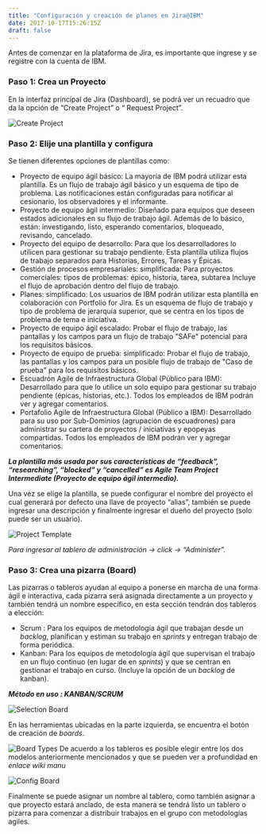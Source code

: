 ```yaml
---
title: "Configuración y creación de planes en Jira@IBM"
date: 2017-10-17T15:26:15Z
draft: false
---
```


Antes de comenzar en la plataforma de Jira, es importante que ingrese y se registre con la cuenta de IBM.

   ### 	Paso 1:  Crea un Proyecto

En la interfaz principal de Jira (Dashboard), se podrá ver un recuadro que da la opción de “Create Project” o “ Request Project”.

![Create Project](images/ConfigB/image1.jpg)
 
   ### Paso 2: Elije una plantilla y configura

Se tienen diferentes opciones de plantillas como:
* Proyecto de equipo ágil básico: La mayoría de IBM podrá utilizar esta plantilla. Es un flujo de trabajo ágil básico y un esquema de tipo de problema. Las notificaciones están configuradas para notificar al cesionario, los observadores y el informante.
* Proyecto de equipo ágil intermedio: Diseñado para equipos que deseen estados adicionales en su flujo de trabajo ágil. Además de lo básico, están: investigando, listo, esperando comentarios, bloqueado, revisando, cancelado.
* Proyecto del equipo de desarrollo: Para que los desarrolladores lo utilicen para gestionar su trabajo pendiente. Esta plantilla utiliza flujos de trabajo separados para Historias, Errores, Tareas y Épicas.
* Gestión de procesos empresariales: simplificada: Para proyectos comerciales: tipos de problemas: épico, historia, tarea, subtarea Incluye el flujo de aprobación dentro del flujo de trabajo.
* Planes: simplificado: Los usuarios de IBM podrán utilizar esta plantilla en colaboración con Portfolio for Jira. Es un esquema de flujo de trabajo y tipo de problema de jerarquía superior, que se centra en los tipos de problema de tema e iniciativa.
* Proyecto de equipo ágil escalado: Probar el flujo de trabajo, las pantallas y los campos para un flujo de trabajo "SAFe" potencial para los requisitos básicos.
* Proyecto de equipo de prueba: simplificado: Probar el flujo de trabajo, las pantallas y los campos para un posible flujo de trabajo de "Caso de prueba" para los requisitos básicos. 
* Escuadrón Agile de Infraestructura Global (Público para IBM): Desarrollado para que lo utilice un solo equipo para gestionar su trabajo pendiente (épicas, historias, etc.). Todos los empleados de IBM podrán ver y agregar comentarios.
* Portafolio Agile de Infraestructura Global (Público a IBM): Desarrollado para su uso por Sub-Dominios (agrupación de escuadrones) para administrar su cartera de proyectos / iniciativas y epopeyas compartidas. Todos los empleados de IBM podrán ver y agregar comentarios.

_**La plantilla más usada por sus características de “feedback”, “researching”, “blocked” y “cancelled” es Agile Team Project Intermediate (Proyecto de equipo ágil intermedio).**_

Una vez se elige la plantilla, se puede configurar el nombre del proyecto el cual generará por defecto una llave de proyecto  “alias”, también se puede ingresar una descripción y finalmente ingresar el dueño del proyecto (solo puede ser un usuario). 


![Project Template](images/ConfigB/image2.jpg)

_Para ingresar al tablero de administración ->  click  -> “Administer”._

  ### Paso 3: Crea una pizarra (Board)

Las pizarras o tableros ayudan al equipo a ponerse en marcha de una forma ágil e interactiva, cada pizarra será asignada directamente a un proyecto y también tendrá un nombre específico, en esta sección tendrán dos tableros a elección:

* Scrum : Para los equipos de metodología ágil que trabajan desde un _backlog_, planifican y estiman su trabajo en _sprints_ y entregan trabajo de forma periódica.
* Kanban: Para los equipos de metodología ágil que supervisan el trabajo en un flujo continuo (en lugar de en _sprints_) y que se centran en gestionar el trabajo en curso. (Incluye la opción de un _backlog_ de kanban).


_**Método en uso : KANBAN/SCRUM**_

![Selection Board](images/ConfigB/image3.jpg)

En las herramientas ubicadas en la parte izquierda, se encuentra el botón de creación de _boards_.

![Board Types](images/ConfigB/image4.jpg)
De acuerdo a los tableros es posible elegir entre los dos modelos anteriormente mencionados y que se pueden ver a profundidad en _enlace wiki manu_

![Config Board](images/ConfigB/image5.jpg)

Finalmente se puede asignar un nombre al tablero, como también asignar a que proyecto estará anclado, de esta manera se tendrá listo un tablero o pizarra para comenzar a distribuir trabajos en el grupo con metodologías agiles.
